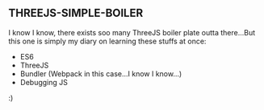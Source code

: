 ## THREEJS-SIMPLE-BOILER

I know I know, there exists soo many ThreeJS boiler plate outta there...But this one is simply my diary on learning these stuffs at once:

* ES6
* ThreeJS
* Bundler (Webpack in this case...I know I know...)
* Debugging JS

:)